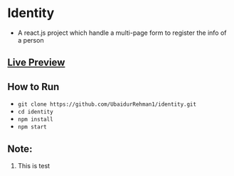 Identity
=======
- A react.js project which handle a multi-page form to register the info of a person

[Live Preview](https://ubaidurrehman1.github.io/identity/)
----------------------------------------------------------

How to Run
----------
- `git clone https://github.com/UbaidurRehman1/identity.git`
- `cd identity`
- `npm install`
- `npm start`

Note:
----
1. This is test

